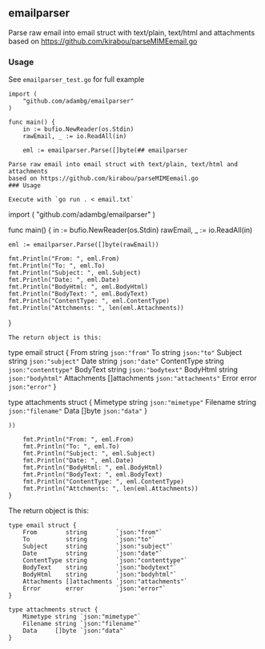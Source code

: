 ## emailparser

Parse raw email into email struct with text/plain, text/html and attachments  
based on https://github.com/kirabou/parseMIMEemail.go
### Usage

See `emailparser_test.go` for full example

```
import (
    "github.com/adambg/emailparser"
)

func main() {
    in := bufio.NewReader(os.Stdin)
    rawEmail, _ := io.ReadAll(in)

    eml := emailparser.Parse([]byte(## emailparser

Parse raw email into email struct with text/plain, text/html and attachments  
based on https://github.com/kirabou/parseMIMEemail.go
### Usage

Execute with `go run . < email.txt`

```
import (
    "github.com/adambg/emailparser"
)

func main() {
    in := bufio.NewReader(os.Stdin)
    rawEmail, _ := io.ReadAll(in)

    eml := emailparser.Parse([]byte(rawEmail))
    
    fmt.Println("From: ", eml.From)
    fmt.Println("To: ", eml.To)
    fmt.Println("Subject: ", eml.Subject)
    fmt.Println("Date: ", eml.Date)
    fmt.Println("BodyHtml: ", eml.BodyHtml)
    fmt.Println("BodyText: ", eml.BodyText)
    fmt.Println("ContentType: ", eml.ContentType)
    fmt.Println("Attchments: ", len(eml.Attachments))
}
```
The return object is this:
```
type email struct {
	From        string        `json:"from"`
	To          string        `json:"to"`
	Subject     string        `json:"subject"`
	Date        string        `json:"date"`
	ContentType string        `json:"contenttype"`
	BodyText    string        `json:"bodytext"`
	BodyHtml    string        `json:"bodyhtml"`
	Attachments []attachments `json:"attachments"`
	Error       error         `json:"error"`
}

type attachments struct {
	Mimetype string `json:"mimetype"`
	Filename string `json:"filename"`
	Data     []byte `json:"data"`
}
```
))
    
    fmt.Println("From: ", eml.From)
    fmt.Println("To: ", eml.To)
    fmt.Println("Subject: ", eml.Subject)
    fmt.Println("Date: ", eml.Date)
    fmt.Println("BodyHtml: ", eml.BodyHtml)
    fmt.Println("BodyText: ", eml.BodyText)
    fmt.Println("ContentType: ", eml.ContentType)
    fmt.Println("Attchments: ", len(eml.Attachments))
}
```
The return object is this:
```
type email struct {
	From        string        `json:"from"`
	To          string        `json:"to"`
	Subject     string        `json:"subject"`
	Date        string        `json:"date"`
	ContentType string        `json:"contenttype"`
	BodyText    string        `json:"bodytext"`
	BodyHtml    string        `json:"bodyhtml"`
	Attachments []attachments `json:"attachments"`
	Error       error         `json:"error"`
}

type attachments struct {
	Mimetype string `json:"mimetype"`
	Filename string `json:"filename"`
	Data     []byte `json:"data"`
}
```
